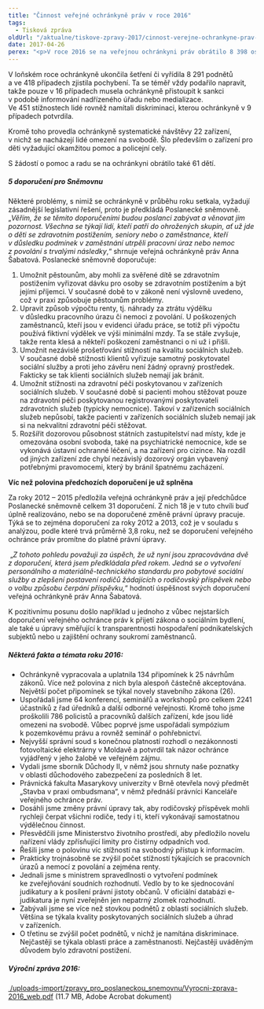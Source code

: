 ```yaml
---
title: "Činnost veřejné ochránkyně práv v roce 2016"
tags:
  - Tisková zpráva
oldUrl: "/aktualne/tiskove-zpravy-2017/cinnost-verejne-ochrankyne-prav-v-roce-2016"
date: 2017-04-26
perex: "<p>V roce 2016 se na veřejnou ochránkyni práv obrátilo 8 398 osob s žádostí o pomoc a prověření postupu úřadů v jejich věci. Je to o téměř 900 podnětů víc, než ochránkyně obdržela v předchozím roce. Nejčastěji lidé hledali pomoc s problémy v oblasti sociálního zabezpečení a stavebního řádu. Právě stížnosti na stavební úřady zaznamenaly největší nárůst téměř o 40%. Výrazněji rovněž stoupl počet podnětů týkajících se dopravy (32 %), zdravotnictví (31 %), ochrany práv dětí (30 %) a zaměstnanosti a práce (29 %). V 833 případech ochránkyně zahájila šetření, z toho v 50 případech z vlastní iniciativy.</p>"
---
```


<!-- imported from the old website -->

<p>V loňském roce ochránkyně ukončila šetření či vyřídila 8 291 podnětů a ve 418 případech zjistila pochybení. Ta se téměř vždy podařilo napravit, takže pouze v 16 případech musela ochránkyně přistoupit k sankci v podobě informování nadřízeného úřadu nebo medializace. Ve 451 stížnostech lidé rovněž namítali diskriminaci, kterou ochránkyně v 9 případech potvrdila.</p> <p>Kromě toho provedla ochránkyně systematické návštěvy 22 zařízení, v nichž se nacházejí lidé omezení na svobodě. Šlo především o zařízení pro děti vyžadující okamžitou pomoc a policejní cely.</p> <p>S žádostí o pomoc a radu se na ochránkyni obrátilo také 61 dětí.</p> <h5>5 doporučení pro Sněmovnu</h5> <p>Některé problémy, s nimiž se ochránkyně v průběhu roku setkala, vyžadují zásadnější legislativní řešení, proto je předkládá Poslanecké sněmovně. „<i>Věřím, že se těmito doporučeními budou poslanci zabývat a věnovat jim pozornost. Všechna se týkají lidí, kteří patří do ohrožených skupin, ať už jde o děti se zdravotním postižením, seniory nebo o zaměstnance, kteří v důsledku podmínek v zaměstnání utrpěli pracovní úraz nebo nemoc z povolání s trvalými následky</i>,“ shrnuje veřejná ochránkyně práv Anna Šabatová. Poslanecké sněmovně doporučuje:</p> <p></p><ol><li>Umožnit pěstounům, aby mohli za svěřené dítě se zdravotním postižením vyřizovat dávku pro osoby se zdravotním postižením a být jejími příjemci. V současné době to v zákoně není výslovně uvedeno, což v praxi způsobuje pěstounům problémy.</li><li>Upravit způsob výpočtu renty, tj. náhrady za ztrátu výdělku v důsledku pracovního úrazu či nemoci z povolání. U poškozených zaměstnanců, kteří jsou v evidenci úřadu práce, se totiž při výpočtu používá fiktivní výdělek ve výši minimální mzdy. Ta se stále zvyšuje, takže renta klesá a někteří poškození zaměstnanci o ni už i přišli.</li><li>Umožnit nezávislé prošetřování stížností na kvalitu sociálních služeb. V současné době stížnosti klientů vyřizuje samotný poskytovatel sociální služby a proti jeho závěru není žádný opravný prostředek. Fakticky se tak klienti sociálních služeb nemají jak bránit.</li><li>Umožnit stížnosti na zdravotní péči poskytovanou v zařízeních sociálních služeb. V současné době si pacienti mohou stěžovat pouze na zdravotní péči poskytovanou registrovanými poskytovateli zdravotních služeb (typicky nemocnice). Takoví v zařízeních sociálních služeb nepůsobí, takže pacienti v zařízeních sociálních služeb nemají jak si na nekvalitní zdravotní péči stěžovat.</li><li>Rozšířit dozorovou působnost státních zastupitelství nad místy, kde je omezována osobní svoboda, také na psychiatrické nemocnice, kde se vykonává ústavní ochranné léčení, a na zařízení pro cizince. Na rozdíl od jiných zařízení zde chybí nezávislý dozorový orgán vybavený potřebnými pravomocemi, který by bránil špatnému zacházení.</li></ol><p></p>     <p><b>Víc než polovina předchozích doporučení je už splněna</b></p> <p>Za roky 2012 – 2015 předložila veřejná ochránkyně práv a její předchůdce Poslanecké sněmovně celkem 31 doporučení. Z nich 18 je v tuto chvíli buď úplně realizováno, nebo se na doporučené změně právní úpravy pracuje. Týká se to zejména doporučení za roky 2012 a 2013, což je v souladu s  analýzou, podle které trvá průměrně 3,8 roku, než se doporučení veřejného ochránce práv promítne do platné právní úpravy.</p> <p> „<i>Z tohoto pohledu považuji za úspěch, že už nyní jsou zpracovávána dvě z doporučení, která jsem předkládala před rokem. Jedná se o vytvoření personálního a materiálně-technického standardu pro pobytové sociální služby a zlepšení postavení rodičů žádajících o rodičovský příspěvek nebo o volbu způsobu čerpání příspěvku,</i>“ hodnotí úspěšnost svých doporučení veřejná ochránkyně práv Anna Šabatová.</p> <p>K pozitivnímu posunu došlo například u jednoho z vůbec nejstarších doporučení veřejného ochránce práv k přijetí zákona o sociálním bydlení, ale také u úpravy směřující k transparentnosti hospodaření podnikatelských subjektů nebo u zajištění ochrany soukromí zaměstnanců.</p> <h5>Některá fakta a témata roku 2016:</h5> <p></p><ul><li>Ochránkyně vypracovala a uplatnila 134 připomínek k 25 návrhům zákonů. Více než polovina z nich byla alespoň částečně akceptována. Největší počet připomínek se týkal novely stavebního zákona (26).</li><li>Uspořádali jsme 64 konferencí, seminářů a workshopů pro celkem 2241 účastníků z řad úředníků a další odborné veřejnosti. Kromě toho jsme proškolili 786 policistů a pracovníků dalších zařízení, kde jsou lidé omezeni na svobodě. Vůbec poprvé jsme uspořádali sympózium k pozemkovému právu a rovněž seminář o pohřebnictví.</li><li>Nejvyšší správní soud s konečnou platností rozhodl o nezákonnosti fotovoltaické elektrárny v Moldavě a potvrdil tak názor ochránce vyjádřený v jeho žalobě ve veřejném zájmu.</li><li>Vydali jsme sborník Důchody II, v němž jsou shrnuty naše poznatky v oblasti důchodového zabezpečení za posledních 8 let.</li><li>Právnická fakulta Masarykovy univerzity v Brně otevřela nový předmět „Stavba v praxi ombudsmana“, v němž přednáší právníci Kanceláře veřejného ochránce práv.</li><li>Dosáhli jsme změny právní úpravy tak, aby rodičovský příspěvek mohli rychleji čerpat všichni rodiče, tedy i ti, kteří vykonávají samostatnou výdělečnou činnost.</li><li>Přesvědčili jsme Ministerstvo životního prostředí, aby předložilo novelu nařízení vlády zpřísňující limity pro čistírny odpadních vod.</li><li>Řešili jsme o polovinu víc stížností na svobodný přístup k informacím.</li><li>Prakticky trojnásobně se zvýšil počet stížností týkajících se pracovních úrazů a nemocí z povolání a zejména renty.</li><li>Jednali jsme s ministrem spravedlnosti o vytvoření podmínek ke zveřejňování soudních rozhodnutí. Vedlo by to ke sjednocování judikatury a k posílení právní jistoty občanů. V oficiální databázi e-judikatura je nyní zveřejněn jen nepatrný zlomek rozhodnutí.</li><li>Zabývali jsme se více než stovkou podnětů z oblasti sociálních služeb. Většina se týkala kvality poskytovaných sociálních služeb a úhrad v zařízeních.</li><li>O třetinu se zvýšil počet podnětů, v nichž je namítána diskriminace. Nejčastěji se týkala oblasti práce a zaměstnanosti. Nejčastěji uváděným důvodem bylo zdravotní postižení.</li></ul><h5>Výroční zpráva 2016:</h5><p><a title="Otevření do nového okna" href="/uploads-import/zpravy_pro_poslaneckou_snemovnu/Vyrocni-zprava-2016_web.pdf" target="_blank"> /uploads-import/zpravy_pro_poslaneckou_snemovnu/Vyrocni-zprava-2016_web.pdf</a> (11.7 MB, Adobe Acrobat dokument)</p><p></p><p></p>            <p> </p>
